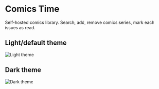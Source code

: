 # Comics Time

Self-hosted comics library. Search, add, remove comics series, mark each issues as read.

## Light/default theme

![Light theme](https://i.imgur.com/BNjUwyW.jpg)

## Dark theme

![Dark theme](https://i.imgur.com/dG8GmoA.jpg)
